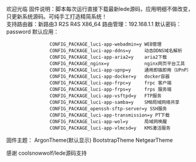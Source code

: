 
欢迎光临
                         固件说明：脚本每次运行直接下载最新lede源码，应用明细不做改变，只更新系统源码。可纯手工打造精简系统！                         
支持路由器：新路由3 R2S R4S X86_64
路由管理：192.168.1.1
默认密码：password
默认应用：



                    CONFIG_PACKAGE_luci-app-webadmin=y WEB管理                                                                                          
                    CONFIG_PACKAGE_luci-app-ddns=y     动态DDNS域名解析                                                                                
                    CONFIG_PACKAGE_luci-app-aria2=y    aria2下载                                                                                          
                    CONFIG_PACKAGE_nginx=y             nginx网页平台工具                                                                                
                    CONFIG_PACKAGE_luci-app-upnp=y     通用即插即用（UPnP）                                                                                
                    CONFIG_PACKAGE_luci-app-docker=y   docker容器                                                                                
                    CONFIG_PACKAGE_luci-app-frpc=y     frpc 客户端                                                                                
                    CONFIG_PACKAGE_luci-app-frps=y     frps 服务端                                                                                
                    CONFIG_PACKAGE_luci-app-vsftpd=y   FTP服务                                                                                
                    CONFIG_PACKAGE_luci-app-samba=y    SMB局域网络共享
                    CONFIG_PACKAGE_openssh-sftp-server=y SSH服务                                                                                
                    CONFIG_PACKAGE_luci-app-transmission=y PT下载                                                                                
                    CONFIG_PACKAGE_luci-app-wol=y      局域网唤醒                                                                                
                    CONFIG_PACKAGE_luci-app-vlmcsd=y   KMS激活服务                                                                                
                    
                    
                    
                    
          
固件主题：
          ArgonTheme(默认显示) BootstrapTheme NetgearTheme




感谢 coolsnowwolf/lede源码支持
